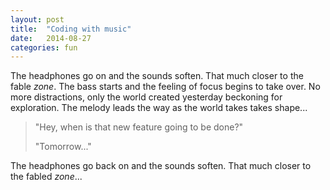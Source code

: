 ```yaml
---
layout: post
title:  "Coding with music"
date:   2014-08-27
categories: fun
---
```


The headphones go on and the sounds soften.  That much closer to the fable *zone*.  The bass starts and the feeling of focus begins to take over.  No more distractions, only the world created yesterday beckoning for exploration.  The melody leads the way as the world takes takes shape...

>"Hey, when is that new feature going to be done?"
>
>"Tomorrow..."

The headphones go back on and the sounds soften.  That much closer to the fabled *zone*...
